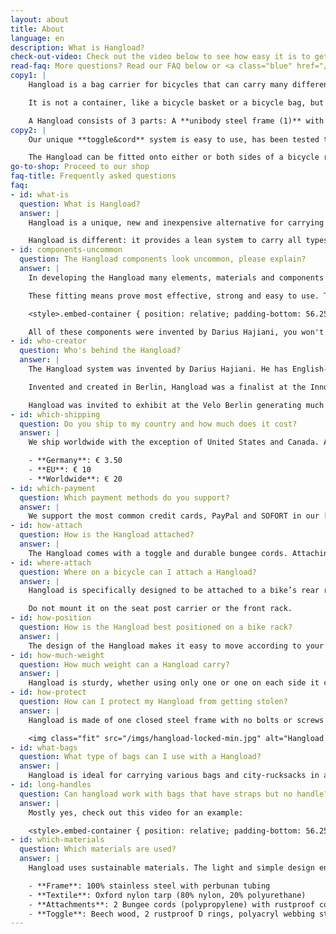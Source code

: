 ```yaml
---
layout: about
title: About
language: en
description: What is Hangload?
check-out-video: Check out the video below to see how easy it is to get going.
read-faq: More questions? Read our FAQ below or <a class="blue" href="/contact">get in touch with us</a>!
copy1: |
    Hangload is a bag carrier for bicycles that can carry many different types of bags easily and safely, increasing freedom, flexibility and convenience. 

    It is not a container, like a bicycle basket or a bicycle bag, but more like an attachable side-rack. Hangload opens up many more possibilities as to the size, type and shape of bags that can be transported by bicycle. It can carry very large bags.

    A Hangload consists of 3 parts: A **unibody steel frame (1)** with banner, which is attached by **elasticated cords (2)** to the side of the bike rack to keep your bag at a safe distance from the bike’s chain, spokes, and pedals, and a **strong wooden toggle (3)**, to hang bags of various shapes and sizes.
copy2: |
    Our unique **toggle&cord** system is easy to use, has been tested thoroughly with heavy weights and is extremely robust and suitable for its purpose (watch the video to see how easy it works).

    The Hangload can be fitted onto either or both sides of a bicycle rack. It provides a lean and elegant alternative to pannier bike bags or bike baskets.
go-to-shop: Proceed to our shop
faq-title: Frequently asked questions
faq:
- id: what-is
  question: What is Hangload?
  answer: |
    Hangload is a unique, new and inexpensive alternative for carrying bags and rucksacks on the bicycle. Bicycle baskets and bags are useful, but can restrict the type of bag or load that can be transported.

    Hangload is different: it provides a lean system to carry all types of bags of various shapes and sizes, or even [drink crates](https://www.youtube.com/watch?v=kPxS3nGMboY). Thanks to Hangload, any bag can be a bicycle bag.
- id: components-uncommon
  question: The Hangload components look uncommon, please explain?
  answer: |
    In developing the Hangload many elements, materials and components were tested. It was probably the inventor's experience with sailing knots and equipment that helped him develop the robust and adjustable toggle used together with the bungee cords, which fasten with a simple knotting procedure (easier than tying shoe laces). We call this system **toggle&cord**.

    These fitting means prove most effective, strong and easy to use. They provide an additional and useful function for securing the bags further that no other embodiments can match---the Ariana technique:

    <style>.embed-container { position: relative; padding-bottom: 56.25%; height: 0; overflow: hidden; max-width: 100%; } .embed-container iframe, .embed-container object, .embed-container embed { position: absolute; top: 0; left: 0; width: 100%; height: 100%; }</style><div class='embed-container'><iframe src='https://player.vimeo.com/video/177610351' frameborder='0' webkitAllowFullScreen mozallowfullscreen allowFullScreen></iframe></div>

    All of these components were invented by Darius Hajiani, you won't come across them anywhere else.
- id: who-creator
  question: Who's behind the Hangload?
  answer: |
    The Hangload system was invented by Darius Hajiani. He has English-Iranian background, lives in Berlin, and was looking for a better way to transport grocery bags by bicycle. After researching, experimenting with different materials, and testing extensively, he came up with the Hangload system.

    Invented and created in Berlin, Hangload was a finalist at the Innovation Price Berlin (Innovationpreis Berlin Brandenburg) and garnered media interest.  

    Hangload was invited to exhibit at the Velo Berlin generating much interest and requests from the public and bicycle shops in Berlin.
- id: which-shipping
  question: Do you ship to my country and how much does it cost?
  answer: |
    We ship worldwide with the exception of United States and Canada. At the moment we offer the following rates:

    - **Germany**: € 3.50
    - **EU**: € 10
    - **Worldwide**: € 20
- id: which-payment
  question: Which payment methods do you support?
  answer: |
    We support the most common credit cards, PayPal and SOFORT in our [online shop](/shop). If you want to pay in advance via bank transfer, just fill up our [order form](/shop/order-form) and we'll get right back to you with our bank details.
- id: how-attach
  question: How is the Hangload attached?
  answer: |
    The Hangload comes with a toggle and durable bungee cords. Attaching it to your bike takes under a minute and requires no tools or technical skills. Detailed printed descriptions are included in the package. Check out the video [above](#instructions-video) to see how a Hangload is installed in real-time, or check out this <a href="/imgs/pdf/instructions-en.pdf" target="_blank">PDF</a>.
- id: where-attach
  question: Where on a bicycle can I attach a Hangload?
  answer: |
    Hangload is specifically designed to be attached to a bike’s rear rack or carrier.

    Do not mount it on the seat post carrier or the front rack.
- id: how-position
  question: How is the Hangload best positioned on a bike rack?
  answer: |
    The design of the Hangload makes it easy to move according to your needs, e.g. taller people would want to slide it a bit further back to avoid interfering with their pedalling.
- id: how-much-weight
  question: How much weight can a Hangload carry?
  answer: |
    Hangload is sturdy, whether using only one or one on each side it can carry up to the maximum weight that your fitted luggage-rack is designed to carry. This is usually 25-30kg max. Please check your rack carrying capacity.
- id: how-protect
  question: How can I protect my Hangload from getting stolen?
  answer: |
    Hangload is made of one closed steel frame with no bolts or screws attached. Just pass your bike lock or chain through the Hangload frame when locking your bike as shown below.

    <img class="fit" src="/imgs/hangload-locked-min.jpg" alt="Hangload locked">
- id: what-bags
  question: What type of bags can I use with a Hangload?
  answer: |
    Hangload is ideal for carrying various bags and city-rucksacks in all shapes and sizes. It works best with bags with a soft handle.
- id: long-handles
  question: Can hangload work with bags that have straps but no handle?
  answer: |
    Mostly yes, check out this video for an example:

    <style>.embed-container { position: relative; padding-bottom: 56.25%; height: 0; overflow: hidden; max-width: 100%; } .embed-container iframe, .embed-container object, .embed-container embed { position: absolute; top: 0; left: 0; width: 100%; height: 100%; }</style><div class='embed-container'><iframe src='https://player.vimeo.com/video/108349418' frameborder='0' webkitAllowFullScreen mozallowfullscreen allowFullScreen></iframe></div>
- id: which-materials
  question: Which materials are used?
  answer: |
    Hangload uses sustainable materials. The light and simple design ensures an efficient use of raw materials and energy consumption in the process. Tha materials used are:

    - **Frame**: 100% stainless steel with perbunan tubing
    - **Textile**: Oxford nylon tarp (80% nylon, 20% polyurethane)
    - **Attachments**: 2 Bungee cords (polypropylene) with rustproof cord clips
    - **Toggle**: Beech wood, 2 rustproof D rings, polyacryl webbing straps
---
```



